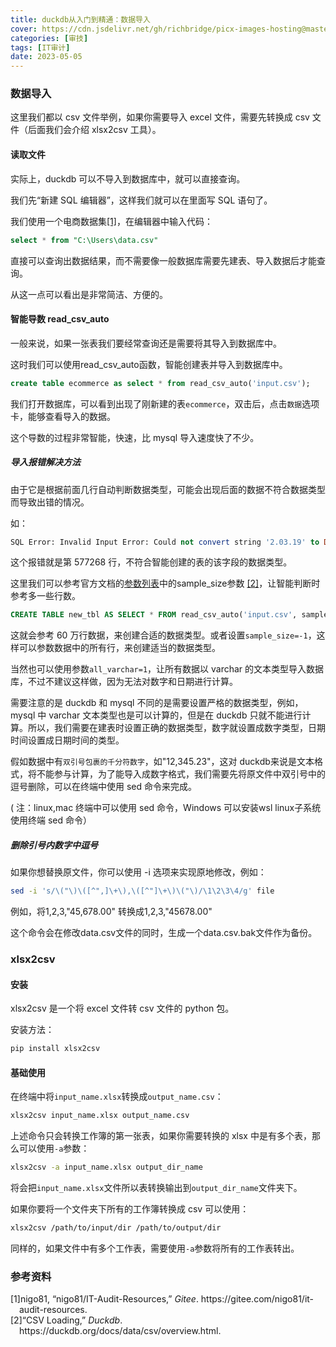 ```yaml
---
title: duckdb从入门到精通：数据导入
cover: https://cdn.jsdelivr.net/gh/richbridge/picx-images-hosting@master/thumbnail/审技.jpg
categories: [审技]
tags: [IT审计]
date: 2023-05-05
---
```


### 数据导入

这里我们都以 csv 文件举例，如果你需要导入 excel 文件，需要先转换成 csv 文件（后面我们会介绍 xlsx2csv 工具）。


#### 读取文件

实际上，duckdb 可以不导入到数据库中，就可以直接查询。

我们先“新建 SQL 编辑器”，这样我们就可以在里面写 SQL 语句了。



我们使用一个电商数据集<a href="#citeproc_bib_item_1">[1]</a>，在编辑器中输入代码：

```sql
select * from "C:\Users\data.csv"
```

直接可以查询出数据结果，而不需要像一般数据库需要先建表、导入数据后才能查询。

从这一点可以看出是非常简洁、方便的。


#### 智能导数 read_csv_auto

一般来说，如果一张表我们要经常查询还是需要将其导入到数据库中。

这时我们可以使用read_csv_auto函数，智能创建表并导入到数据库中。

```sql
create table ecommerce as select * from read_csv_auto('input.csv');
```


我们打开数据库，可以看到出现了刚新建的表`ecommerce`，双击后，点击`数据`选项卡，能够查看导入的数据。


这个导数的过程非常智能，快速，比 mysql 导入速度快了不少。


##### 导入报错解决方法

由于它是根据前面几行自动判断数据类型，可能会出现后面的数据不符合数据类型而导致出错的情况。

如：

```sql
SQL Error: Invalid Input Error: Could not convert string '2.03.19' to DOUBLE in column "物料编码", at line 577268.
```

这个报错就是第 577268 行，不符合智能创建的表的该字段的数据类型。

这里我们可以参考官方文档的[参数列表](https://duckdb.org/docs/data/csv/overview.html)中的sample_size参数 <a href="#citeproc_bib_item_2">[2]</a>，让智能判断时参考多一些行数。

```sql
CREATE TABLE new_tbl AS SELECT * FROM read_csv_auto('input.csv', sample_size=600000);
```

这就会参考 60 万行数据，来创建合适的数据类型。或者设置`sample_size=-1`，这样可以参数数据中的所有行，来创建适当的数据类型。

当然也可以使用参数`all_varchar=1`，让所有数据以 varchar 的文本类型导入数据库，不过不建议这样做，因为无法对数字和日期进行计算。

需要注意的是 duckdb 和 mysql 不同的是需要设置严格的数据类型，例如， mysql 中 varchar 文本类型也是可以计算的，但是在 duckdb 只就不能进行计算。所以，我们需要在建表时设置正确的数据类型，数字就设置成数字类型，日期时间设置成日期时间的类型。

假如数据中有`双引号包裹的千分符数字`，如"12,345.23"，这对 duckdb来说是文本格式，将不能参与计算，为了能导入成数字格式，我们需要先将原文件中双引号中的逗号删除，可以在终端中使用 sed 命令来完成。

( 注：linux,mac 终端中可以使用 sed 命令，Windows 可以安装wsl linux子系统使用终端 sed 命令）


##### 删除引号内数字中逗号

如果你想替换原文件，你可以使用 -i 选项来实现原地修改，例如：

```bash
sed -i 's/\("\)\([^",]\+\),\([^"]\+\)\("\)/\1\2\3\4/g' file
```

例如，将1,2,3,"45,678.00" 转换成1,2,3,"45678.00"

这个命令会在修改data.csv文件的同时，生成一个data.csv.bak文件作为备份。


### xlsx2csv


#### 安装

xlsx2csv 是一个将 excel 文件转 csv 文件的 python 包。

安装方法：

```bash
pip install xlsx2csv
```


#### 基础使用

在终端中将`input_name.xlsx`转换成`output_name.csv`：

```bash
xlsx2csv input_name.xlsx output_name.csv
```

上述命令只会转换工作簿的第一张表，如果你需要转换的 xlsx 中是有多个表，那么可以使用`-a`参数：

```bash
xlsx2csv -a input_name.xlsx output_dir_name
```

将会把`input_name.xlsx`文件所以表转换输出到`output_dir_name`文件夹下。

如果你要将一个文件夹下所有的工作簿转换成 csv 可以使用：

```bash
xlsx2csv /path/to/input/dir /path/to/output/dir
```

同样的，如果文件中有多个工作表，需要使用`-a`参数将所有的工作表转出。


### 参考资料

<style>.csl-left-margin{float: left; padding-right: 0em;}
 .csl-right-inline{margin: 0 0 0 1em;}</style><div class="csl-bib-body">
  <div class="csl-entry"><a id="citeproc_bib_item_1"></a>
    <div class="csl-left-margin">[1]</div><div class="csl-right-inline">nigo81, “nigo81/IT-Audit-Resources,” <i>Gitee</i>. https://gitee.com/nigo81/it-audit-resources.</div>
  </div>
  <div class="csl-entry"><a id="citeproc_bib_item_2"></a>
    <div class="csl-left-margin">[2]</div><div class="csl-right-inline">“CSV Loading,” <i>Duckdb</i>. https://duckdb.org/docs/data/csv/overview.html.</div>
  </div>
</div>
